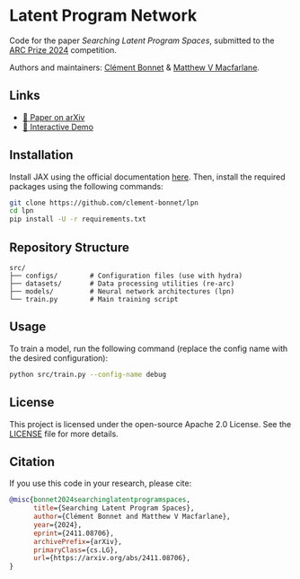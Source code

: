 # Latent Program Network
Code for the paper _Searching Latent Program Spaces_, submitted to the [ARC Prize 2024](https://www.kaggle.com/competitions/arc-prize-2024) competition.

Authors and maintainers: [Clément Bonnet](https://github.com/clement-bonnet) & [Matthew V Macfarlane](https://github.com/mvmacfarlane).


## Links
- [📄 Paper on arXiv](https://arxiv.org/abs/2411.08706)
- [🚀 Interactive Demo](https://huggingface.co/spaces/clement-bonnet/lpn)

## Installation
Install JAX using the official documentation [here](https://github.com/jax-ml/jax?tab=readme-ov-file#instructions). Then, install the required packages using the following commands:
```bash
git clone https://github.com/clement-bonnet/lpn
cd lpn
pip install -U -r requirements.txt
```


## Repository Structure
```
src/
├── configs/        # Configuration files (use with hydra)
├── datasets/       # Data processing utilities (re-arc)
├── models/         # Neural network architectures (lpn)
└── train.py        # Main training script
```


## Usage
To train a model, run the following command (replace the config name with the desired configuration):
```bash
python src/train.py --config-name debug
```


## License
This project is licensed under the open-source Apache 2.0 License. See the [LICENSE](LICENSE) file for more details.


## Citation
If you use this code in your research, please cite:
```bibtex
@misc{bonnet2024searchinglatentprogramspaces,
      title={Searching Latent Program Spaces}, 
      author={Clément Bonnet and Matthew V Macfarlane},
      year={2024},
      eprint={2411.08706},
      archivePrefix={arXiv},
      primaryClass={cs.LG},
      url={https://arxiv.org/abs/2411.08706}, 
}
```